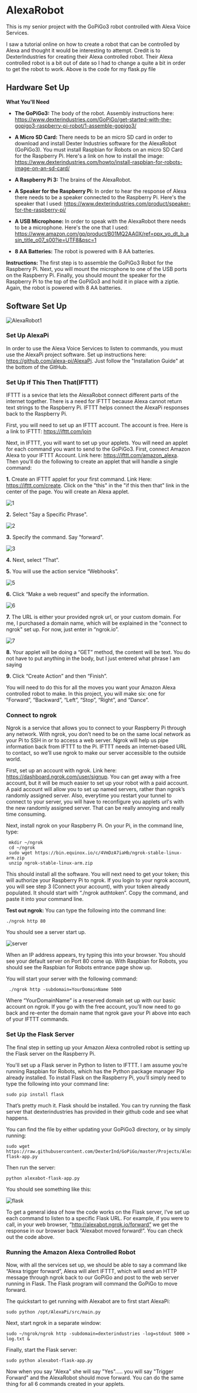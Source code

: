 # AlexaRobot

This is my senior project with the GoPiGo3 robot controlled with Alexa Voice Services.

I saw a tutorial online on how to create a robot that can be controlled by Alexa and thought it would be interesting to attempt. Credit is to DexterIndustries for creating their Alexa controlled robot. Their Alexa controlled robot is a bit out of date so I had to change a quite a bit in order to get the robot to work. Above is the code for my flask.py file

## Hardware Set Up

**What You'll Need** 

* **The GoPiGo3:** The body of the robot. Assembly instructions here: https://www.dexterindustries.com/GoPiGo/get-started-with-the-gopigo3-raspberry-pi-robot/1-assemble-gopigo3/

* **A Micro SD Card:** There needs to be an micro SD card in order to download and install Dexter Industries software for the AlexaRobot (GoPiGo3). You must install Raspbian for Robots on an micro SD Card for the Raspberry Pi. Here's a link on how to install the image: https://www.dexterindustries.com/howto/install-raspbian-for-robots-image-on-an-sd-card/

* **A Raspberry Pi 3:** The brains of the AlexaRobot.

* **A Speaker for the Raspberry Pi:** In order to hear the response of Alexa there needs to be a speaker connected to the Raspberry Pi. Here's the speaker that I used: https://www.dexterindustries.com/product/speaker-for-the-raspberry-pi/

* **A USB Microphone:** In order to speak with the AlexaRobot there needs to be a microphone. Here's the one that I used:  https://www.amazon.com/gp/product/B01MQ2AA0X/ref=ppx_yo_dt_b_asin_title_o07_s00?ie=UTF8&psc=1

* **8 AA Batteries:** The robot is powered with 8 AA batteries.

**Instructions:** The first step is to assemble the GoPiGo3 Robot for the Raspberry Pi. Next, you will mount the microphone to one of the USB ports on the Raspberry Pi.  Finally, you should mount the speaker for the Raspberry Pi to the top of the GoPiGo3 and hold it in place with a ziptie.  Again, the robot is powered with 8 AA batteries.

## Software Set Up

![AlexaRobot1](https://user-images.githubusercontent.com/39312485/56705659-d6dc1b00-66df-11e9-9c69-d4ad678c526a.png)


### Set Up AlexaPi 
In order to use the Alexa Voice Services to listen to commands, you must use the AlexaPi project software. Set up instructions here: https://github.com/alexa-pi/AlexaPi. Just follow the "Installation Guide" at the bottom of the GitHub. 

### Set Up If This Then That(IFTTT)
IFTTT is a sevice that lets the AlexaRobot connect different parts of the internet together. There is a need for IFTTT because Alexa cannot return text strings to the Raspberry Pi. IFTTT helps connect the AlexaPi responses back to the Raspberry Pi. 

First, you will need to set up an IFTTT account. The account is free. Here is a link to IFTTT: https://ifttt.com/join

Next, in IFTTT, you will want to set up your applets.  You will need an applet for each command you want to send to the GoPiGo3. First, connect Amazon Alexa to your IFTTT Account. Link here: https://ifttt.com/amazon_alexa. Then you'll do the following to create an applet that will handle a single command:

**1.** Create an IFTTT applet for your first command. Link Here: https://ifttt.com/create. Click on the "this" in the "if this then that" link in the center of the page. You will create an Alexa applet.

![1](https://user-images.githubusercontent.com/39312485/56707816-71405c80-66e8-11e9-9a13-349e4ea70326.JPG)

**2.** Select "Say a Specific Phrase".

![2](https://user-images.githubusercontent.com/39312485/56707845-8f0dc180-66e8-11e9-81c4-d464af4986ec.JPG)


**3.** Specify the command. Say "forward".

![3](https://user-images.githubusercontent.com/39312485/56707863-a51b8200-66e8-11e9-8d17-abcd8cfa41ef.JPG)


**4.** Next, select “That”.

**5.** You will use the action service “Webhooks”.

![5](https://user-images.githubusercontent.com/39312485/56707894-c0868d00-66e8-11e9-8f0f-c2e36ba3eda1.JPG)


**6.**  Click “Make a web request” and specify the information.

![6](https://user-images.githubusercontent.com/39312485/56707913-d1370300-66e8-11e9-8482-21edb8a61484.JPG)

**7.** The URL is either your provided ngrok url, or your custom domain. For me, I purchased a domain name, which will be explained in the "connect to ngrok" set up. For now, just enter in “ngrok.io”.

![7](https://user-images.githubusercontent.com/39312485/56707926-e01db580-66e8-11e9-9f36-8dfbcf94b23f.JPG)


**8.** Your applet will be doing a “GET” method, the content will be text. You do not have to put anything in the body, but I just entered what phrase I am saying

**9.**  Click “Create Action” and then “Finish”.

You will need to do this for all the moves you want your Amazon Alexa controlled robot to make. In this project, you will make six: one for “Forward”, “Backward”, “Left”, “Stop”, “Right”, and “Dance”.

### Connect to ngrok 
Ngrok is a service that allows you to connect to your Raspberry Pi through any network.  With ngrok, you don’t need to be on the same local network as your Pi to SSH in or to access a web server. Ngrok will help us pipe information back from IFTTT to the Pi. IFTTT needs an internet-based URL to contact, so we’ll use ngrok to make our server accessible to the outside world.

First, set up an account with ngrok. Link here: https://dashboard.ngrok.com/user/signup. You can get away with a free account, but it will be much easier to set up your robot with a paid account. A paid account will allow you to set up named servers, rather than ngrok’s randomly assigned server. Also, everytime you restart your tunnel to connect to your server, you will have to reconfigure you applets url's with the new randomly assigned server. That can be really annoying and really time consuming. 

Next, install ngrok on your Raspberry Pi.  On your Pi, in the command line, type:

```
 mkdir ~/ngrok
 cd ~/ngrok
 sudo wget https://bin.equinox.io/c/4VmDzA7iaHb/ngrok-stable-linux-arm.zip
 unzip ngrok-stable-linux-arm.zip
```
This should install all the software.  You will next need to get your token; this will authorize your Raspberry Pi to ngrok.  If you login to your ngrok account, you will see step 3 (Connect your account), with your token already populated.  It should start with “./ngrok authtoken”.  Copy the command, and paste it into your command line.

**Test out ngrok:**  You can type the following into the command line:

```
./ngrok http 80
```

You should see a server start up. 

![server](https://user-images.githubusercontent.com/39312485/56708873-6b4c7a80-66ec-11e9-82fc-ddb33ea2e990.JPG)

When an IP address appears, try typing this into your browser.  You should see your default server on Port 80 come up.  With Raspbian for Robots, you should see the Raspbian for Robots entrance page show up.

You will start your server with the following command:

```
 ./ngrok http -subdomain=YourDomainName 5000
```

Where “YourDomainName” is a reserved domain set up with our basic account on ngrok.  If you go with the free account, you’ll now need to go back and re-enter the domain name that ngrok gave your Pi above into each of your IFTTT commands.

### Set Up the Flask Server

The final step in setting up your Amazon Alexa controlled robot is setting up the Flask server on the Raspberry Pi.

You'll set up a Flask server in Python to listen to IFTTT.  I am assume you’re running Raspbian for Robots, which has the Python package manager Pip already installed.  To install Flask on the Raspberry Pi, you’ll simply need to type the following into your command line:

```
sudo pip install flask
```

That’s pretty much it.  Flask should be installed.  You can try running the flask server that dexterindustries has provided in their github code and see what happens.

You can find the file by either updating your GoPiGo3 directory, or by simply running:

```
sudo wget https://raw.githubusercontent.com/DexterInd/GoPiGo/master/Projects/Alexabot/alexabot-flask-app.py
```

Then run the server:
```
python alexabot-flask-app.py
```

You should see something like this:

![flask](https://user-images.githubusercontent.com/39312485/56709160-bf0b9380-66ed-11e9-8272-f449424ef55c.JPG)

To get a general idea of how the code works on the Flask server, I’ve set up each command to listen to a specific Flask URL.  For example, if you were to call, in your web browser, “http://alexabot.ngrok.io/forward” we get the response in our browser back “Alexabot moved forward!”. You can check out the code above.

### Running the Amazon Alexa Controlled Robot

Now, with all the services set up, we should be able to say a command like “Alexa trigger forward”, Alexa will alert IFTTT, which will send an HTTP message through ngrok back to our GoPiGo and post to the web server running in Flask.  The Flask program will command the GoPiGo to move forward.

The quickstart to get running with Alexabot are to first start AlexaPi:
```
sudo python /opt/AlexaPi/src/main.py
```
Next, start ngrok in a separate window:

```
sudo ~/ngrok/ngrok http -subdomain=dexterindustries -log=stdout 5000 > log.txt &
```

Finally, start the Flask server:
```
sudo python alexabot-flask-app.py
```

Now when you say "Alexa" she will say "Yes"..... you will say "Trigger Forward" and the AlexaRobot should move forward. You can do the same thing for all 6 commands created in your applets.  
